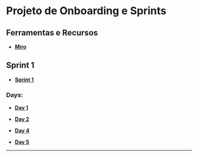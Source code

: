 # Projeto de Onboarding e Sprints

## Ferramentas e Recursos

- **[Miro](https://miro.com/welcomeonboard/VHlPWlZUcElYc0xTcHBRb3NlS05XenBVSGdYRG9SSHR1Q2VUZlNVWHY0Q2hRUElLOVY4NXFLbTZOWFBHM0xpdnwzNDU4NzY0NjAxMzA3NDUyMjE0fDI=?share_link_id=71148801712)**


## Sprint 1

- **[Sprint 1](https://github.com/ClaudioSantosFilho/Work/blob/main/FristSprint/Sprint1.md)**

### Days:

- **[Day 1](https://github.com/ClaudioSantosFilho/Work/blob/main/FristSprint/Day1.md)**
  
- **[Day 2](https://github.com/ClaudioSantosFilho/Work/blob/main/FristSprint/Day2.md)**

- **[Day 4](https://github.com/ClaudioSantosFilho/Work/blob/main/FristSprint/Day3.md)**

- **[Day 5](https://github.com/ClaudioSantosFilho/Work/blob/main/FristSprint/Day4.md)**

---